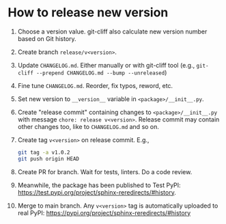 # How to release new version

1. Choose a version value. git-cliff also calculate new version number based on Git history.

1. Create branch `release/v<version>`.

1. Update `CHANGELOG.md`. Either manually or with git-cliff tool (e.g., `git-cliff --prepend CHANGELOG.md --bump --unreleased`)

1. Fine tune `CHANGELOG.md`. Reorder, fix typos, reword, etc.

1. Set new version to `__version__` variable in `<package>/__init__.py`.

1. Create "release commit" containing changes to `<package>/__init__.py` with message `chore: release v<version>`. Release commit may contain other changes too, like to `CHANGELOG.md` and so on.

1. Create tag `v<version>` on release commit. E.g.,

   ```sh
   git tag -a v1.0.2
   git push origin HEAD
   ```

1. Create PR for branch. Wait for tests, linters. Do a code review.

1. Meanwhile, the package has been published to Test PyPI: https://test.pypi.org/project/sphinx-reredirects/#history.

1. Merge to main branch. Any `v<version>` tag is automatically uploaded to real PyPI: https://pypi.org/project/sphinx-reredirects/#history
